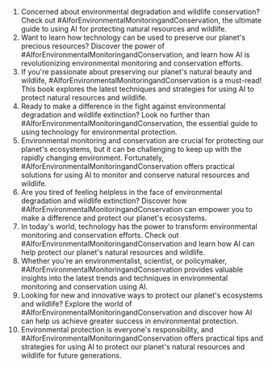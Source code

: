 1. Concerned about environmental degradation and wildlife conservation? Check out #AIforEnvironmentalMonitoringandConservation, the ultimate guide to using AI for protecting natural resources and wildlife.
2. Want to learn how technology can be used to preserve our planet's precious resources? Discover the power of #AIforEnvironmentalMonitoringandConservation, and learn how AI is revolutionizing environmental monitoring and conservation efforts.
3. If you're passionate about preserving our planet's natural beauty and wildlife, #AIforEnvironmentalMonitoringandConservation is a must-read! This book explores the latest techniques and strategies for using AI to protect natural resources and wildlife.
4. Ready to make a difference in the fight against environmental degradation and wildlife extinction? Look no further than #AIforEnvironmentalMonitoringandConservation, the essential guide to using technology for environmental protection.
5. Environmental monitoring and conservation are crucial for protecting our planet's ecosystems, but it can be challenging to keep up with the rapidly changing environment. Fortunately, #AIforEnvironmentalMonitoringandConservation offers practical solutions for using AI to monitor and conserve natural resources and wildlife.
6. Are you tired of feeling helpless in the face of environmental degradation and wildlife extinction? Discover how #AIforEnvironmentalMonitoringandConservation can empower you to make a difference and protect our planet's ecosystems.
7. In today's world, technology has the power to transform environmental monitoring and conservation efforts. Check out #AIforEnvironmentalMonitoringandConservation and learn how AI can help protect our planet's natural resources and wildlife.
8. Whether you're an environmentalist, scientist, or policymaker, #AIforEnvironmentalMonitoringandConservation provides valuable insights into the latest trends and techniques in environmental monitoring and conservation using AI.
9. Looking for new and innovative ways to protect our planet's ecosystems and wildlife? Explore the world of #AIforEnvironmentalMonitoringandConservation and discover how AI can help us achieve greater success in environmental protection.
10. Environmental protection is everyone's responsibility, and #AIforEnvironmentalMonitoringandConservation offers practical tips and strategies for using AI to protect our planet's natural resources and wildlife for future generations.
